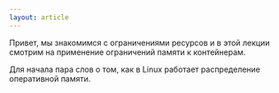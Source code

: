 ```yaml
---
layout: article
---
```


Привет, мы знакомимся с ограничениями ресурсов и в этой лекции смотрим на применение ограничений памяти к контейнерам.

Для начала пара слов о том, как в Linux работает распределение оперативной памяти.
